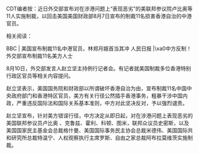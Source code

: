 CDT编者按：近日外交部宣布对在涉港问题上“表现恶劣”的美联邦参议院卢比奥等11人实施制裁，以回击美国美国财政部8月7日宣布的制裁11名损害香港自治的中港官员。 

相关阅读：

BBC |  美国宣布制裁11名中港官员，林郑月娥首当其冲 人民日报 |\xa0中方反制！外交部宣布制裁11名美方人士

8月10日，外交部发言人赵立坚主持例行记者会。有记者就美国制裁多位香港特别行政区官员等相关内容提问。

赵立坚表示，美国国务院和财政部以所谓破坏香港自治为由，宣布制裁11名中国中央政府部门和香港特区官员，美方有关行径公然插手香港事务，粗暴干涉中国内政，严重违反国际法和国际关系基本准则，中方对此坚决反对，予以强烈谴责。

赵立坚宣布，针对美方错误行径，中方决定从即日起，对在涉港问题上表现恶劣的美国联邦参议员卢比奥 、克鲁兹、霍利、科顿、图米，联邦众议员史密斯，以及美国国家民主基金会总裁格什曼、美国国际事务民主协会总裁米德伟、美国国际共和研究所总裁特温宁、人权观察执行主席罗斯、自由之家总裁阿布拉莫维茨实施制裁。


